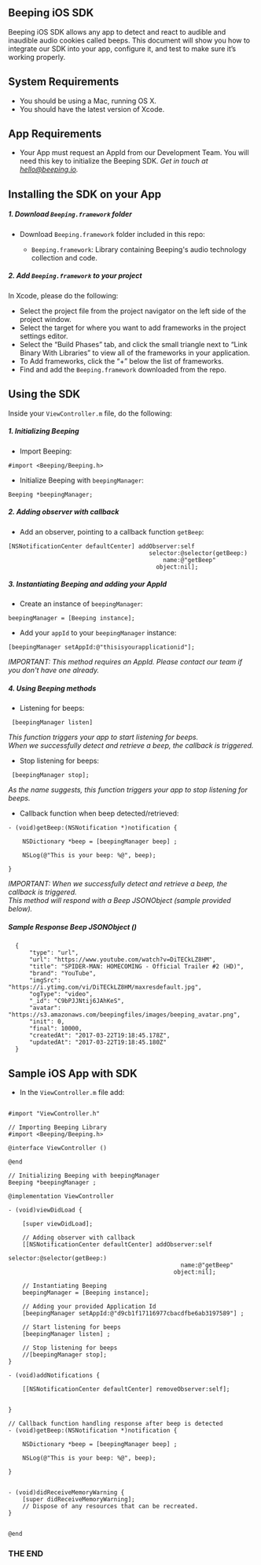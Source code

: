 ## Beeping iOS SDK
Beeping iOS SDK allows any app to detect and react to audible and inaudible audio cookies called beeps.
This document will show you how to integrate our SDK into your app, configure it, and test to make sure it’s working properly.

## System Requirements

* You should be using a Mac, running OS X.
* You should have the latest version of Xcode.

## App Requirements

* Your App must request an AppId from our Development Team. You will need this key to initialize the Beeping SDK. *Get in touch at hello@beeping.io.*

## Installing the SDK on your App

##### 1. Download `Beeping.framework` folder

* Download `Beeping.framework` folder included in this repo:

    * `Beeping.framework`: Library containing Beeping's audio technology collection and code.

##### 2. Add `Beeping.framework` to your project

In Xcode, please do the following:
* Select the project file from the project navigator on the left side of the project window.
* Select the target for where you want to add frameworks in the project settings editor.
* Select the “Build Phases” tab, and click the small triangle next to “Link Binary With Libraries” to view all of the frameworks in your application.
* To Add frameworks, click the “+” below the list of frameworks.
* Find and add the `Beeping.framework` downloaded from the repo.
 
## Using the SDK

Inside your `ViewController.m` file, do the following:

##### 1. Initializing Beeping

* Import Beeping:
```
#import <Beeping/Beeping.h>
```
* Initialize Beeping with `beepingManager`:
```
Beeping *beepingManager;
```
##### 2. Adding observer with callback

* Add an observer, pointing to a callback function `getBeep`:
```
[NSNotificationCenter defaultCenter] addObserver:self
                                        selector:@selector(getBeep:)
                                            name:@"getBeep"
                                          object:nil];
```
##### 3. Instantiating Beeping and adding your AppId 

* Create an instance of `beepingManager`:
```
beepingManager = [Beeping instance];
```
* Add your `appId` to your `beepingManager` instance:
```
[beepingManager setAppId:@"thisisyourapplicationid"];
```
*IMPORTANT: This method requires an AppId. Please contact our team if you don't have one already.*

##### 4. Using Beeping methods

* Listening for beeps:
```
 [beepingManager listen]
```
*This function triggers your app to start listening for beeps.<br>
When we successfully detect and retrieve a beep, the callback is triggered.*

* Stop listening for beeps:
```
 [beepingManager stop];
```
*As the name suggests, this function triggers your app to stop listening for beeps.*

* Callback function when beep detected/retrieved:
```
- (void)getBeep:(NSNotification *)notification {
    
    NSDictionary *beep = [beepingManager beep] ;
    
    NSLog(@"This is your beep: %@", beep);
    
}
```
*IMPORTANT: When we successfully detect and retrieve a beep, the callback is triggered.<br>
This method will respond with a Beep JSONObject (sample provided below).*

##### Sample Response Beep JSONObject ()
```
  {
      "type": "url",
      "url": "https://www.youtube.com/watch?v=DiTECkLZ8HM",
      "title": "SPIDER-MAN: HOMECOMING - Official Trailer #2 (HD)",
      "brand": "YouTube",
      "imgSrc": "https://i.ytimg.com/vi/DiTECkLZ8HM/maxresdefault.jpg",
      "ogType": "video",
      "_id": "C9bPJJNtij6JAhKeS",
      "avatar": "https://s3.amazonaws.com/beepingfiles/images/beeping_avatar.png",
      "init": 0,
      "final": 10000,
      "createdAt": "2017-03-22T19:18:45.178Z",
      "updatedAt": "2017-03-22T19:18:45.180Z"
  }
```

## Sample iOS App with SDK

* In the `ViewController.m` file add:
```

#import "ViewController.h"

// Importing Beeping Library
#import <Beeping/Beeping.h>

@interface ViewController ()

@end

// Initializing Beeping with beepingManager
Beeping *beepingManager ;

@implementation ViewController

- (void)viewDidLoad {
    
    [super viewDidLoad];
    
    // Adding observer with callback
    [[NSNotificationCenter defaultCenter] addObserver:self
                                             selector:@selector(getBeep:)
                                                 name:@"getBeep"
                                               object:nil];
    
    // Instantiating Beeping
    beepingManager = [Beeping instance];
    
    // Adding your provided Application Id
    [beepingManager setAppId:@"d9cb1f17116977cbacdfbe6ab3197589"] ;
    
    // Start listening for beeps
    [beepingManager listen] ;
    
    // Stop listening for beeps
    //[beepingManager stop];
}

- (void)addNotifications {
    
    [[NSNotificationCenter defaultCenter] removeObserver:self];
    
    
}

// Callback function handling response after beep is detected
- (void)getBeep:(NSNotification *)notification {
    
    NSDictionary *beep = [beepingManager beep] ;
    
    NSLog(@"This is your beep: %@", beep);
    
}


- (void)didReceiveMemoryWarning {
    [super didReceiveMemoryWarning];
    // Dispose of any resources that can be recreated.  
}


@end
```

### THE END